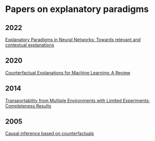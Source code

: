
# Papers on explanatory paradigms

## 2022

[Explanatory Paradigms in Neural Networks: Towards relevant and contextual explanations](https://ieeexplore.ieee.org/stamp/stamp.jsp?arnumber=9810032)

## 2020

[Counterfactual Explanations for Machine Learning: A Review](https://arxiv.org/pdf/2010.10596.pdf)

## 2014
[Transportability from Multiple Environments with Limited Experiments: Completeness Results](https://proceedings.neurips.cc/paper/2014/file/69adc1e107f7f7d035d7baf04342e1ca-Paper.pdf)

## 2005

[Causal inference based on counterfactuals](https://bmcmedresmethodol.biomedcentral.com/articles/10.1186/1471-2288-5-28)
